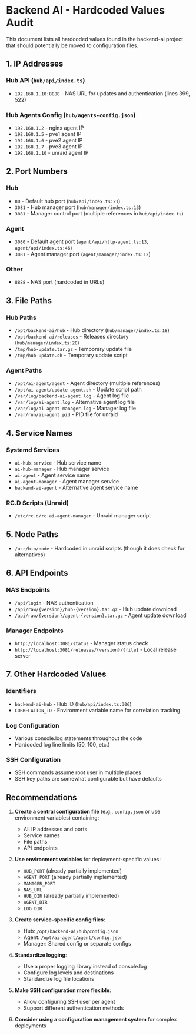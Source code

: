 # Backend AI - Hardcoded Values Audit

This document lists all hardcoded values found in the backend-ai project that should potentially be moved to configuration files.

## 1. IP Addresses

### Hub API (`hub/api/index.ts`)
- `192.168.1.10:8888` - NAS URL for updates and authentication (lines 399, 522)

### Hub Agents Config (`hub/agents-config.json`)
- `192.168.1.2` - nginx agent IP
- `192.168.1.5` - pve1 agent IP
- `192.168.1.6` - pve2 agent IP
- `192.168.1.7` - pve3 agent IP
- `192.168.1.10` - unraid agent IP

## 2. Port Numbers

### Hub
- `80` - Default hub port (`hub/api/index.ts:21`)
- `3081` - Hub manager port (`hub/manager/index.ts:13`)
- `3081` - Manager control port (multiple references in `hub/api/index.ts`)

### Agent
- `3080` - Default agent port (`agent/api/http-agent.ts:13`, `agent/api/index.ts:46`)
- `3081` - Agent manager port (`agent/manager/index.ts:12`)

### Other
- `8888` - NAS port (hardcoded in URLs)

## 3. File Paths

### Hub Paths
- `/opt/backend-ai/hub` - Hub directory (`hub/manager/index.ts:18`)
- `/opt/backend-ai/releases` - Releases directory (`hub/manager/index.ts:20`)
- `/tmp/hub-update.tar.gz` - Temporary update file
- `/tmp/hub-update.sh` - Temporary update script

### Agent Paths
- `/opt/ai-agent/agent` - Agent directory (multiple references)
- `/opt/ai-agent/update-agent.sh` - Update script path
- `/var/log/backend-ai-agent.log` - Agent log file
- `/var/log/ai-agent.log` - Alternative agent log file
- `/var/log/ai-agent-manager.log` - Manager log file
- `/var/run/ai-agent.pid` - PID file for unraid

## 4. Service Names

### Systemd Services
- `ai-hub.service` - Hub service name
- `ai-hub-manager` - Hub manager service
- `ai-agent` - Agent service name
- `ai-agent-manager` - Agent manager service
- `backend-ai-agent` - Alternative agent service name

### RC.D Scripts (Unraid)
- `/etc/rc.d/rc.ai-agent-manager` - Unraid manager script

## 5. Node Paths
- `/usr/bin/node` - Hardcoded in unraid scripts (though it does check for alternatives)

## 6. API Endpoints

### NAS Endpoints
- `/api/login` - NAS authentication
- `/api/raw/{version}/hub-{version}.tar.gz` - Hub update download
- `/api/raw/{version}/agent-{version}.tar.gz` - Agent update download

### Manager Endpoints
- `http://localhost:3081/status` - Manager status check
- `http://localhost:3081/releases/{version}/{file}` - Local release server

## 7. Other Hardcoded Values

### Identifiers
- `backend-ai-hub` - Hub ID (`hub/api/index.ts:306`)
- `CORRELATION_ID` - Environment variable name for correlation tracking

### Log Configuration
- Various console.log statements throughout the code
- Hardcoded log line limits (50, 100, etc.)

### SSH Configuration
- SSH commands assume root user in multiple places
- SSH key paths are somewhat configurable but have defaults

## Recommendations

1. **Create a central configuration file** (e.g., `config.json` or use environment variables) containing:
   - All IP addresses and ports
   - Service names
   - File paths
   - API endpoints

2. **Use environment variables** for deployment-specific values:
   - `HUB_PORT` (already partially implemented)
   - `AGENT_PORT` (already partially implemented)
   - `MANAGER_PORT`
   - `NAS_URL`
   - `HUB_DIR` (already partially implemented)
   - `AGENT_DIR`
   - `LOG_DIR`

3. **Create service-specific config files**:
   - Hub: `/opt/backend-ai/hub/config.json`
   - Agent: `/opt/ai-agent/agent/config.json`
   - Manager: Shared config or separate configs

4. **Standardize logging**:
   - Use a proper logging library instead of console.log
   - Configure log levels and destinations
   - Standardize log file locations

5. **Make SSH configuration more flexible**:
   - Allow configuring SSH user per agent
   - Support different authentication methods

6. **Consider using a configuration management system** for complex deployments